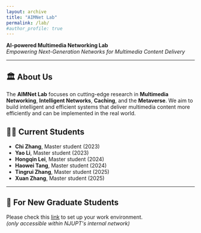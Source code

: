 ```yaml
---
layout: archive
title: "AIMNet Lab"
permalink: /lab/
#author_profile: true
---
```


**AI-powered Multimedia Networking Lab**  
*Empowering Next-Generation Networks for Multimedia Content Delivery*

---

## 🏛 About Us
The **AIMNet Lab** focuses on cutting-edge research in **Multimedia Networking**, **Intelligent Networks**, **Caching**, and the **Metaverse**. We aim to build intelligent and efficient systems that deliver multimedia content more efficiently and can be implemented in the real world.


## 👩‍🎓 Current Students
- **Chi Zhang**, Master student (2023)  
- **Yao Li**, Master student (2023)  
- **Hongqin Lei**, Master student (2024)  
- **Haowei Tang**, Master student (2024)  
- **Tingrui Zhang**, Master student (2025)  
- **Xuan Zhang**, Master student (2025)  

---

## 📢 For New Graduate Students
Please check this [link](http://10.6.3.51:80) to set up your work environment.  
*(only accessible within NJUPT's internal network)*



